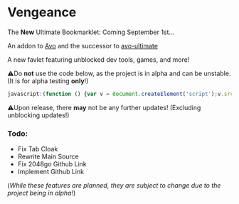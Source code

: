 # Vengeance
The **New** Ultimate Bookmarklet: Coming September 1st...

An addon to [Avo](https://github.com/FogNetwork/Avo) and the successor to [avo-ultimate](https://github.com/Browncha023/avo-ultimate)

A new favlet featuring unblocked dev tools, games, and more!

⚠️Do **not** use the code below, as the project is in alpha and can be unstable. (It is for alpha testing **only**!)

```js
javascript:(function () {var v = document.createElement('script');v.src = 'https://cdn.jsdelivr.net/gh/Browncha023/Vengeance@v1.0.0-alpha/script.min.js';document.body.appendChild(v);}())
```

⚠️Upon release, there **may** not be any further updates! (Excluding unblocking updates!)

### Todo:
- Fix Tab Cloak
- Rewrite Main Source
- Fix 2048go Github Link
- Implement Github Link

(*While these features are planned, they are subject to change due to the project being in alpha!*)
